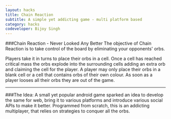 ```yaml
---
layout: hacks
title: Chain Reaction
subtitle: A simple yet addicting game - multi platform based
category: hacks
codeveloper: Bijoy Singh
---
```


###Chain Reaction - Never Looked Any Better
The objective of Chain Reaction is to take control of the board by eliminating your opponents' orbs.

Players take it in turns to place their orbs in a cell. Once a cell has reached critical mass the orbs explode into the surrounding cells adding an extra orb and claiming the cell for the player. A player may only place their orbs in a blank cell or a cell that contains orbs of their own colour. As soon as a player looses all their orbs they are out of the game.

---
###The Idea:
A small yet popular android game sparked an idea to develop the same for web, bring it to various platforms and introduce various social APIs to make it better. Programmed from scratch, this is an addicting multiplayer, that relies on strategies to conquer all the orbs.


<!--
Here are a few snapshots:

<script>
$(document).ready(function() {
    $('.pics').cycle({
		fx: 'scrollDown',
		speed:    250, 
                timeout:  2000 
	});
});
</script>

<div class="pics"> 
    <img src="{{site.url}}/img/rr1.jpg" width="400" height="224" /> 
    <img src="{{site.url}}/img/rr2.jpg" width="400" height="224" /> 
    <img src="{{site.url}}/img/rr3.jpg" width="400" height="224" /> 
    <img src="{{site.url}}/img/rr4.jpg" width="400" height="224" /> 
    <img src="{{site.url}}/img/rr5.jpg" width="400" height="224" /> 
</div> -->
